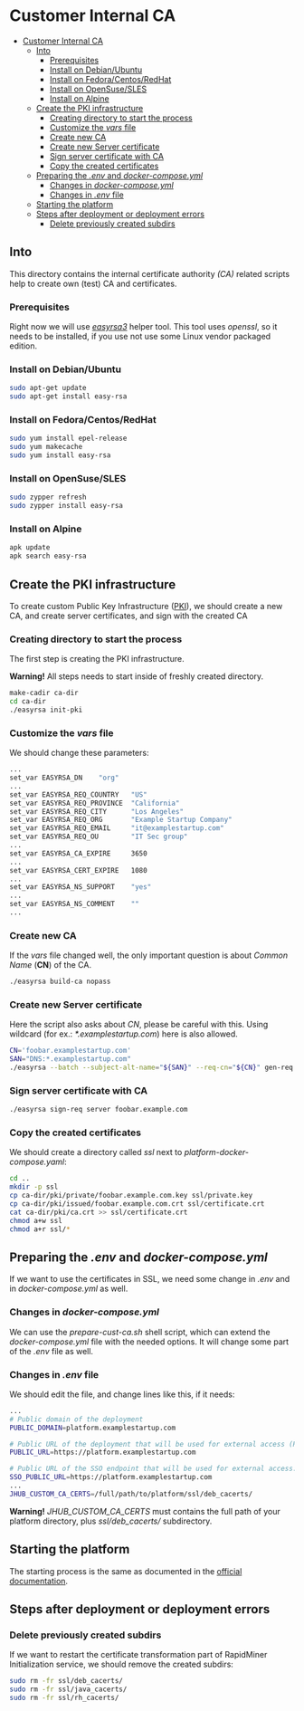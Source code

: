 # Customer Internal CA

- [Customer Internal CA](#customer-internal-ca)
  - [Into](#into)
    - [Prerequisites](#prerequisites)
    - [Install on Debian/Ubuntu](#install-on-debianubuntu)
    - [Install on Fedora/Centos/RedHat](#install-on-fedoracentosredhat)
    - [Install on OpenSuse/SLES](#install-on-opensusesles)
    - [Install on Alpine](#install-on-alpine)
  - [Create the PKI infrastructure](#create-the-pki-infrastructure)
    - [Creating directory to start the process](#creating-directory-to-start-the-process)
    - [Customize the _vars_ file](#customize-the-vars-file)
    - [Create new CA](#create-new-ca)
    - [Create new Server certificate](#create-new-server-certificate)
    - [Sign server certificate with CA](#sign-server-certificate-with-ca)
    - [Copy the created certificates](#copy-the-created-certificates)
  - [Preparing the _.env_ and _docker-compose.yml_](#preparing-the-env-and-docker-composeyml)
    - [Changes in _docker-compose.yml_](#changes-in-docker-composeyml)
    - [Changes in _.env_ file](#changes-in-env-file)
  - [Starting the platform](#starting-the-platform)
  - [Steps after deployment or deployment errors](#steps-after-deployment-or-deployment-errors)
    - [Delete previously created subdirs](#delete-previously-created-subdirs)

## Into
This directory contains the internal certificate authority _(CA)_ related scripts help to create own (test) CA and certificates.
### Prerequisites
Right now we will use [_easyrsa3_](https://easy-rsa.readthedocs.io/) helper tool. This tool uses _openssl_, so it needs to be installed, if you use not use some Linux vendor packaged edition.

### Install on Debian/Ubuntu
```sh
sudo apt-get update
sudo apt-get install easy-rsa
```

### Install on Fedora/Centos/RedHat
```sh
sudo yum install epel-release
sudo yum makecache
sudo yum install easy-rsa
```

### Install on OpenSuse/SLES
```sh
sudo zypper refresh
sudo zypper install easy-rsa
```

### Install on Alpine
```sh
apk update
apk search easy-rsa
```

## Create the PKI infrastructure
To create custom Public Key Infrastructure ([PKI](https://easy-rsa.readthedocs.io/en/latest/intro-to-PKI/)), we should create a new CA, and create server certificates, and sign with the created CA

### Creating directory to start the process
The first step is creating the PKI infrastructure.

**Warning!** All steps needs to start inside of freshly created directory.
```sh
make-cadir ca-dir
cd ca-dir
./easyrsa init-pki
```

### Customize the _vars_ file
We should change these parameters:
```sh
...
set_var EASYRSA_DN    "org"
...
set_var EASYRSA_REQ_COUNTRY   "US"
set_var EASYRSA_REQ_PROVINCE  "California"
set_var EASYRSA_REQ_CITY      "Los Angeles"
set_var EASYRSA_REQ_ORG       "Example Startup Company"
set_var EASYRSA_REQ_EMAIL     "it@examplestartup.com"
set_var EASYRSA_REQ_OU        "IT Sec group"
...
set_var EASYRSA_CA_EXPIRE     3650
...
set_var EASYRSA_CERT_EXPIRE   1080
...
set_var EASYRSA_NS_SUPPORT    "yes"
...
set_var EASYRSA_NS_COMMENT    ""
...
```
### Create new CA
If the _vars_ file changed well, the only important question is about _Common Name_ (**CN**) of the CA. 
```sh
./easyrsa build-ca nopass
```
### Create new Server certificate
Here the script also asks about _CN_, please be careful with this.
Using wildcard (for ex.: _*.examplestartup.com_) here is also allowed.
```sh
CN='foobar.examplestartup.com'
SAN="DNS:*.examplestartup.com"
./easyrsa --batch --subject-alt-name="${SAN}" --req-cn="${CN}" gen-req "${CN}" nopass
```
### Sign server certificate with CA
```sh
./easyrsa sign-req server foobar.example.com
```

### Copy the created certificates
We should create a directory called _ssl_  next to _platform-docker-compose.yaml_:
```sh
cd ..
mkdir -p ssl
cp ca-dir/pki/private/foobar.example.com.key ssl/private.key
cp ca-dir/pki/issued/foobar.example.com.crt ssl/certificate.crt
cat ca-dir/pki/ca.crt >> ssl/certificate.crt
chmod a+w ssl
chmod a+r ssl/*
```

## Preparing the _.env_ and _docker-compose.yml_
If we want to use the certificates in SSL, we need some change in _.env_ and in _docker-compose.yml_ as well.
### Changes in _docker-compose.yml_

We can use the _prepare-cust-ca.sh_ shell script, which can extend the _docker-compose.yml_ file with the needed options.
It will change some part of the _.env_ file as well.

### Changes in _.env_ file
We should edit the file, and change lines like this, if it needs:
```sh
...
# Public domain of the deployment
PUBLIC_DOMAIN=platform.examplestartup.com

# Public URL of the deployment that will be used for external access (Public domain + protocol + port)
PUBLIC_URL=https://platform.examplestartup.com

# Public URL of the SSO endpoint that will be used for external access. In most cases it should be the same as the PUBLIC_URL
SSO_PUBLIC_URL=https://platform.examplestartup.com
...
JHUB_CUSTOM_CA_CERTS=/full/path/to/platform/ssl/deb_cacerts/
```

**Warning!** _JHUB_CUSTOM_CA_CERTS_ must contains the full path of your platform directory, plus _ssl/deb_cacerts/_ subdirectory.
 
## Starting the platform
The starting process is the same as documented in the [official documentation](https://docs.rapidminer.com/latest/deployment/docker-compose/).

## Steps after deployment or deployment errors

### Delete previously created subdirs
If we want to restart the certificate transformation part of RapidMiner Initialization service, we should remove the created subdirs:
```sh
sudo rm -fr ssl/deb_cacerts/
sudo rm -fr ssl/java_cacerts/
sudo rm -fr ssl/rh_cacerts/
```
 
